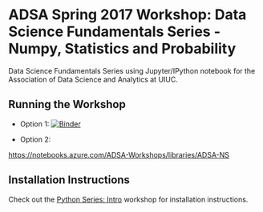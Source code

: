 # ADSA Spring 2017 Workshop: Data Science Fundamentals Series - Numpy, Statistics and Probability
Data Science Fundamentals Series using Jupyter/IPython notebook for the Association of Data Science and Analytics at UIUC.

## Running the Workshop

* Option 1:
[![Binder](http://mybinder.org/badge.svg)](http://mybinder.org:/repo/adsa-uiuc/fundamentals-series-stats-numpy)

* Option 2:

https://notebooks.azure.com/ADSA-Workshops/libraries/ADSA-NS

## Installation Instructions
Check out the [Python Series: Intro](https://github.com/adsa-uiuc/intro-to-python/) workshop for installation instructions.
